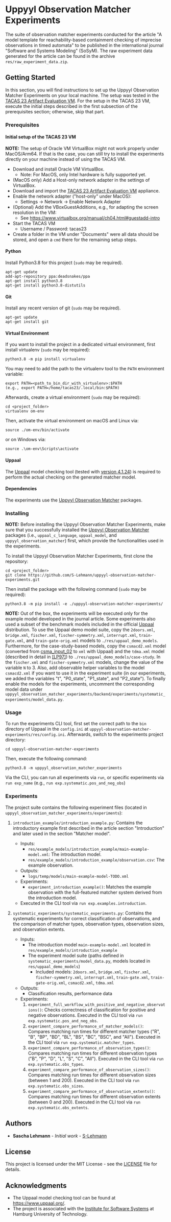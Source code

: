 # Uppyyl Observation Matcher Experiments

The suite of observation matcher experiments conducted for the article "A model template for reachability-based containment checking of imprecise observations in timed automata" to be published in the international journal "Software and Systems Modeling" (SoSyM).
The raw experiment data generated for the article can be found in the archive `res/raw_experiment_data.zip`.

## Getting Started

In this section, you will find instructions to set up the Uppyyl Observation Matcher Experiments on your local machine.
The setup was tested in the [TACAS 23 Artifact Evaluation VM](https://zenodo.org/records/7113223).
For the setup in the TACAS 23 VM, execute the initial steps described in the first subsection of the prerequisites section;
otherwise, skip that part.

### Prerequisites

#### Initial setup of the TACAS 23 VM
**NOTE:**
The setup of Oracle VM VirtualBox might not work properly under MacOS/Arm64.
If that is the case, you can still try to install the experiments directly on your machine instead of using the TACAS VM.

- Download and install Oracle VM VirtualBox.
  - Note: For MacOS, only Intel hardware is fully supported yet.
- (MacOS only) Add a Host-only network adapter in the settings of VirtualBox.
- Download and import the [TACAS 23 Artifact Evaluation VM](https://zenodo.org/records/7113223) appliance.
- Enable the network adapter ("host-only" under MacOS):
  - Settings -> Network -> Enable Network Adapter
- (Optional) Add the VBoxGuestAdditions, e.g., for adapting the screen resolution in the VM:
  - See https://www.virtualbox.org/manual/ch04.html#guestadd-intro
- Start the TACAS VM
  - Username / Password: tacas23
- Create a folder in the VM under "Documents" were all data should be stored, and open a `cmd` there for the remaining setup steps.

#### Python

Install Python3.8 for this project (`sudo` may be required).
```
apt-get update
add-apt-repository ppa:deadsnakes/ppa
apt-get install python3.8
apt-get install python3.8-distutils
```

#### Git

Install any recent version of git (`sudo` may be required).
```
apt-get update
apt-get install git
```

#### Virtual Environment

If you want to install the project in a dedicated virtual environment, first install virtualenv (`sudo` may be required):
```
python3.8 -m pip install virtualenv
```

You may need to add the path to the virtualenv tool to the `PATH` environment variable:
```
export PATH=<path_to_bin_dir_with_virtualenv>:$PATH
(e.g., export PATH=/home/tacas23/.local/bin:$PATH)
```


Afterwards, create a virtual environment (`sudo` may be required):

```
cd <project_folder>
virtualenv om-env
```

Then, activate the virtual environment on macOS and Linux via:

```
source ./om-env/bin/activate
```

or on Windows via:

```
source .\om-env\Scripts\activate
```

#### Uppaal

The [Uppaal](https://www.uppaal.org/) model checking tool (tested with [version 4.1.24](https://uppaal.org/downloads/other/#uppaal-41)) is required to perform the actual checking on the generated matcher model.

#### Dependencies

The experiments use the [Uppyyl Observation Matcher](https://github.com/S-Lehmann/uppyyl-observation-matcher) packages.

### Installing

**NOTE:**
Before installing the Uppyyl Observation Matcher Experiments, make sure that you successfully installed the [Uppyyl Observation Matcher](https://github.com/S-Lehmann/uppyyl-observation-matcher) packages (i.e., `uppaal_c_language`, `uppaal_model`, and `uppyyl_observation_matcher`) first, which provide the functionalities used in the experiments.

To install the Uppyyl Observation Matcher Experiments, first clone the repository:
```
cd <project_folder>
git clone https://github.com/S-Lehmann/uppyyl-observation-matcher-experiments.git
```

Then install the package with the following command (`sudo` may be required):

```
python3.8 -m pip install -e ./uppyyl-observation-matcher-experiments/
```


**NOTE:**
Out of the box, the experiments will be executed only for the example model developed in the journal article.
Some experiments also used a subset of the benchmark models included in the official [Uppaal](https://www.uppaal.org/) distribution.
To use the Uppaal demo model suite, copy the `2doors.xml`, `bridge.xml`, `fischer.xml`, `fischer-symmetry.xml`, `interrupt.xml`, `train-gate.xml`, and `train-gate-orig.xml` models to `./res/uppaal_demo_models`.
Furthermore, for the case-study-based models, copy the `csmacd2.xml` model (converted from [csma_input_02](https://www.it.uu.se/research/group/darts/uppaal/benchmarks/csma/csma_input_02.ta) to `xml` with Uppaal) and the `tdma.xml` model (described in detail in [[LP97]](https://www.it.uu.se/research/group/darts/papers/texts/lp-prfts97.pdf)) to `./res/uppaal_demo_models/case-study`.
In the `fischer.xml` and `fischer-symmetry.xml` models, change the value of the variable `N` to 3.
Also, add observable helper variables to the model `csmacd2.xml` if you want to use it in the experiment suite (in our experiments, we added the variables "t", "P0_state", "P1_state", and "P2_state").
To finally enable the models for the experiments, uncomment the corresponding model data under `uppyyl_observation_matcher_experiments/backend/experiments/systematic_experiments/model_data.py`.

### Usage

To run the experiments CLI tool, first set the correct path to the `bin` directory of Uppaal in the `config.ini` at `uppyyl-observation-matcher-experiments/res/config.ini`.
Afterwards, switch to the experiments project directory:

```
cd uppyyl-observation-matcher-experiments
```

Then, execute the following command:

```
python3.8 -m uppyyl_observation_matcher_experiments
```

Via the CLI, you can run all experiments via `run`, or specific experiments via `run exp_name` (e.g., `run exp.systematic.pos_and_neg_obs`)

### Experiments

The project suite contains the following experiment files (located in `uppyyl_observation_matcher_experiments/experiments`):

1. `introduction_example/introduction_example.py`: Contains the introductory example first described in the article section "Introduction" and later used in the section "Matcher model".
    * Inputs:
        - `res/example_models/introduction_example/main-example-model.xml`: The introduction model.
        - `res/example_models/introduction_example/observation.csv`: The example observation.
    * Outputs:
        - `logs/temp/models/main-example-model-TODO.xml`
    * Experiments:
        - `experiment_introduction_example()`: Matches the example observation with the full-featured matcher system derived from the introduction model.
    * Executed in the CLI tool via `run exp.examples.introduction`.

2. `systematic_experiments/systematic_experiments.py`: Contains the systematic experiments for correct classification of observations, and the comparison of matcher types, observation types, observation sizes, and observation extents.
    * Inputs:
        - The introduction model `main-example-model.xml` located in `res/example_models/introduction_example`
        - The experiment model suite (paths defined in `systematic_experiments/model_data.py`, models located in `res/uppaal_demo_models`)
            + Included models: `2doors.xml`, `bridge.xml`, `fischer.xml`, `fischer-symmetry.xml`, `interrupt.xml`, `train-gate.xml`, `train-gate-orig.xml`, `csmacd2.xml`, `tdma.xml`
    * Outputs:
        - Classification results, performance data
    * Experiments:
        1. `experiment_full_workflow_with_positive_and_negative_observations()`:
        Checks correctness of classification for positive and negative observations.
        Executed in the CLI tool via `run exp.systematic.pos_and_neg_obs`.
        2. `experiment_compare_performance_of_matcher_models()`:
        Compares matching run times for different matcher types ("R", "B", "BP", "BD", "BL", "BS", "BC", "BSC", and "All").
        Executed in the CLI tool via `run exp.systematic.matcher_types`.
        3. `experiment_compare_performance_of_observation_types()`:
        Compares matching run times for different observation types ("B", "P", "D", "L", "S", "C", "All").
        Executed in the CLI tool via `run exp.systematic.obs_types`.
        4. `experiment_compare_performance_of_observation_sizes()`:
        Compares matching run times for different observation sizes (between 1 and 200).
        Executed in the CLI tool via `run exp.systematic.obs_sizes`.
        5. `experiment_compare_performance_of_observation_extents()`:
        Compares matching run times for different observation extents (between 0 and 200).
        Executed in the CLI tool via `run exp.systematic.obs_extents`.

## Authors

* **Sascha Lehmann** - *Initial work* - [S-Lehmann](https://github.com/S-Lehmann)

## License

This project is licensed under the MIT License - see the [LICENSE](LICENSE) file for details.

## Acknowledgments

* The Uppaal model checking tool can be found at https://www.uppaal.org/.
* The project is associated with the [Institute for Software Systems](https://www.tuhh.de/sts) at Hamburg University of Technology.

